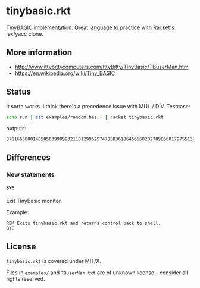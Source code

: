 # tinybasic.rkt

TinyBASIC implementation. Great language to practice with Racket's
lex/yacc clone.

## More information

- http://www.ittybittycomputers.com/IttyBitty/TinyBasic/TBuserMan.htm
- https://en.wikipedia.org/wiki/Tiny_BASIC

## Status

It sorta works.  I think there's a precedence issue with MUL / DIV.  Testcase:

```bash
echo run | cat examples/random.bas - | racket tinybasic.rkt
```

outputs:

```
876166508014850563998993211812996257478583618645656828278906681797551328261158485532314783354491418866361211127119281689656470
```

## Differences

### New statements

#### `BYE`

Exit TinyBasic monitor.

Example:

```basic
REM Exits tinybasic.rkt and returns control back to shell.
BYE
```

## License

`tinybasic.rkt` is covered under MIT/X.

Files in `examples/` and `TBuserMan.txt` are of unknown license - consider all rights reserved.
